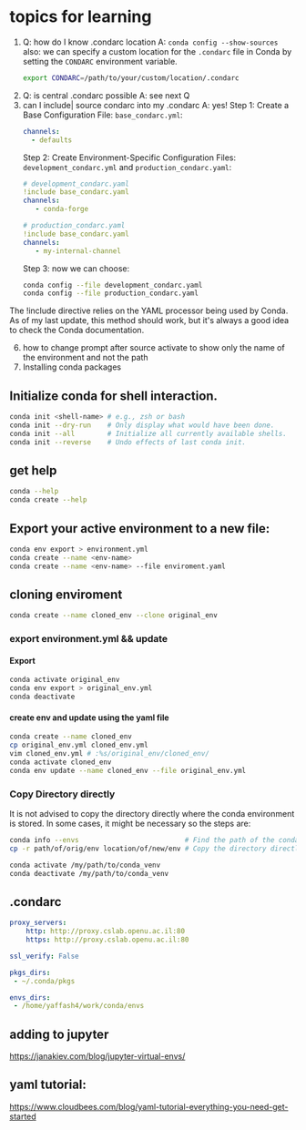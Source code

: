 # topics for learning
1. Q: how do I know .condarc location
   A: ```conda config --show-sources``` 
   also: we can specify a custom location for the `.condarc` file in Conda by setting the `CONDARC` environment variable. 
   ```bash
   export CONDARC=/path/to/your/custom/location/.condarc
   ```
3. Q: is central .condarc possible
   A: see next Q
5. can I include| source condarc into my .condarc
   A: yes!
     Step 1: Create a Base Configuration File: `base_condarc.yml`:   
    ```yaml
    channels:
      - defaults
    ```
    Step 2: Create Environment-Specific Configuration Files: `development_condarc.yml` and `production_condarc.yaml`:
   ```yaml
   # development_condarc.yaml
   !include base_condarc.yaml
   channels:
      - conda-forge
   ```
   ```yaml
   # production_condarc.yaml
   !include base_condarc.yaml
   channels:
      - my-internal-channel
   ```
   Step 3: now we can choose:
   ```bash
   conda config --file development_condarc.yaml
   conda config --file production_condarc.yaml
   ```
The !include directive relies on the YAML processor being used by Conda. 
As of my last update, this method should work, but it's always a good idea to check the Conda documentation.




6. how to change prompt after source activate to show only the name of the environment and not the path
7. Installing conda packages 




## Initialize conda for shell interaction.
```bash
conda init <shell-name> # e.g., zsh or bash
conda init --dry-run    # Only display what would have been done.
conda init --all        # Initialize all currently available shells. 
conda init --reverse    # Undo effects of last conda init.
```

## get help
```bash
conda --help 
conda create --help
```



## Export your active environment to a new file:
```bash
conda env export > environment.yml
conda create --name <env-name>
conda create --name <env-name> --file enviroment.yaml
```

## cloning enviroment
```bash
conda create --name cloned_env --clone original_env
```

### export environment.yml  && update 
#### Export
```bash
conda activate original_env
conda env export > original_env.yml
conda deactivate
```

#### create env and update using the yaml file
```bash
conda create --name cloned_env
cp original_env.yml cloned_env.yml
vim cloned_env.yml # :%s/original_env/cloned_env/
conda activate cloned_env
conda env update --name cloned_env --file original_env.yml
```


### Copy Directory directly
It is not advised to copy the directory directly where the conda environment is stored. In some cases, it might be necessary so the steps are:
```bash
conda info --envs                          # Find the path of the conda environment using
cp -r path/of/orig/env location/of/new/env # Copy the directory directly:
```
```bash
conda activate /my/path/to/conda_venv
conda deactivate /my/path/to/conda_venv
```
## .condarc
```yaml
proxy_servers:
    http: http://proxy.cslab.openu.ac.il:80
    https: http://proxy.cslab.openu.ac.il:80

ssl_verify: False

pkgs_dirs:
 - ~/.conda/pkgs

envs_dirs:
 - /home/yaffash4/work/conda/envs
```
## adding to jupyter 
https://janakiev.com/blog/jupyter-virtual-envs/

## yaml tutorial:
https://www.cloudbees.com/blog/yaml-tutorial-everything-you-need-get-started

